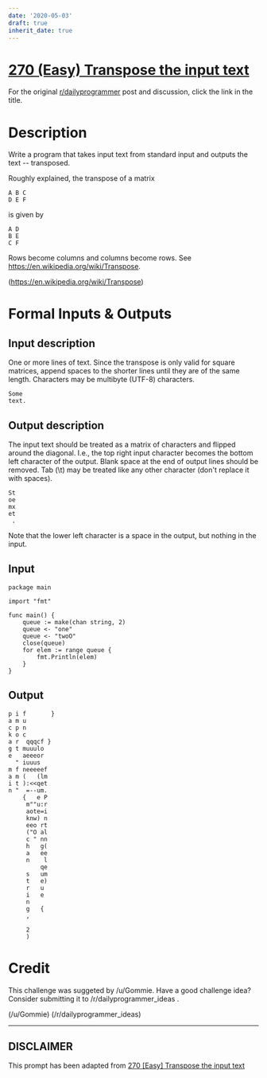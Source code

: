 ```yaml
---
date: '2020-05-03'
draft: true
inherit_date: true
---
```


# [270 (Easy) Transpose the input text](https://www.reddit.com/r/dailyprogrammer/comments/4msu2x/challenge_270_easy_transpose_the_input_text/)

For the original [r/dailyprogrammer](https://www.reddit.com/r/dailyprogrammer/) post and discussion, click the link in the title.

# Description
Write a program that takes input text from standard input and outputs the text -- transposed.

Roughly explained, the transpose of a matrix


```
A B C
D E F
```
is given by


```
A D
B E
C F
```
Rows become columns and columns become rows. See https://en.wikipedia.org/wiki/Transpose. 

(https://en.wikipedia.org/wiki/Transpose)
# Formal Inputs & Outputs
## Input description
One or more lines of text. Since the transpose is only valid for square matrices, append spaces to the shorter lines until they are of the same length. Characters may be multibyte (UTF-8) characters.


```
Some
text.
```
## Output description
The input text should be treated as a matrix of characters and flipped around the diagonal. I.e., the top right input character becomes the bottom left character of the output. Blank space at the end of output lines should be removed. Tab (\t) may be treated like any other character (don't replace it with spaces).


```
St
oe
mx
et
 .
```
Note that the lower left character is a space in the output, but nothing in the input.

## Input

```
package main

import "fmt"

func main() {
    queue := make(chan string, 2)
    queue <- "one"
    queue <- "twoO"
    close(queue)
    for elem := range queue {
        fmt.Println(elem)
    }
}
```
## Output

```
p i f       }
a m u
c p n
k o c
a r  qqqcf }
g t muuulo
e   aeeeor
  " iuuus
m f neeeeef
a m (   (lm
i t ):<<qet
n "  =--um.
    {   e P
     m""u:r
     aote=i
     knw) n
     eeo rt
     ("O al
     c " nn
     h   g(
     a   ee
     n    l
         qe
     s   um
     t   e)
     r   u
     i   e
     n
     g   {
     ,

     2
     )
```
# Credit
This challenge was suggeted by /u/Gommie. Have a good challenge idea? Consider submitting it to /r/dailyprogrammer_ideas .

(/u/Gommie)
(/r/dailyprogrammer_ideas)

----
## **DISCLAIMER**
This prompt has been adapted from [270 [Easy] Transpose the input text](https://www.reddit.com/r/dailyprogrammer/comments/4msu2x/challenge_270_easy_transpose_the_input_text/
)
